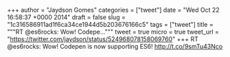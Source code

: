 
+++
author = "Jaydson Gomes"
categories = ["tweet"]
date = "Wed Oct 22 16:58:37 +0000 2014"
draft = false
slug = "1c316586911ad1f6ca34ce1944d5b203676166c5"
tags = ["tweet"]
title = """RT @es6rocks: Wow! Codepe..."""
tweet = true
micro = true
tweet_url = "https://twitter.com/jaydson/status/524968078158069760"
+++
RT @es6rocks: Wow! Codepen is now supporting ES6! http://t.co/9smTu43Nco
